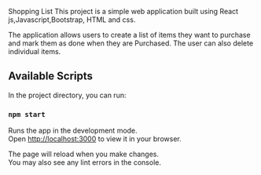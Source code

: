 Shopping List  This project is a simple web application built using React js,Javascript,Bootstrap,
HTML and css.

The application allows users to create a list of items they want to purchase and mark them as done when they are Purchased. The user can also delete individual items.


## Available Scripts

In the project directory, you can run:

### `npm start`

Runs the app in the development mode.\
Open [http://localhost:3000](http://localhost:3000) to view it in your browser.

The page will reload when you make changes.\
You may also see any lint errors in the console.

